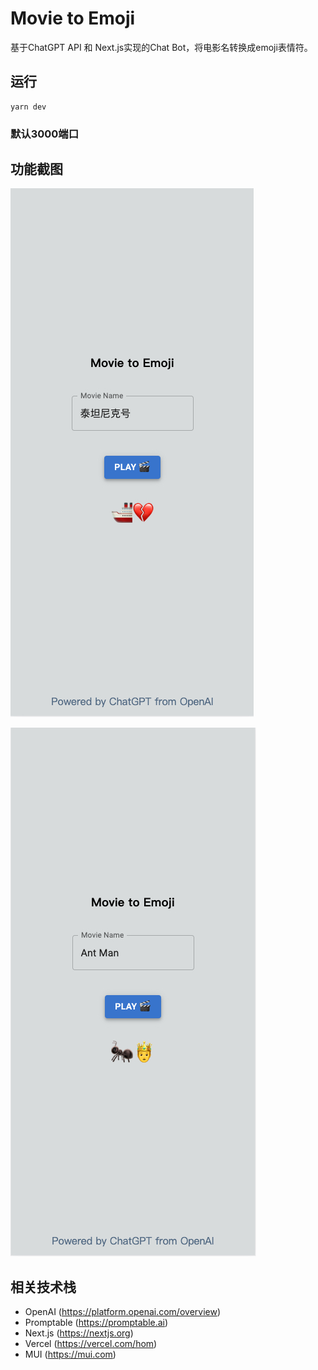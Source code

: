 # Movie to Emoji

基于ChatGPT API 和 Next.js实现的Chat Bot，将电影名转换成emoji表情符。

## 运行

```
yarn dev
```
### 默认3000端口

## 功能截图
![](https://raw.githubusercontent.com/CrisChr/PicCollection/main/feature_2.jpg)

![](https://raw.githubusercontent.com/CrisChr/PicCollection/main/feature_1.jpg)
## 相关技术栈
  - OpenAI (https://platform.openai.com/overview)
  - Promptable (https://promptable.ai)
  - Next.js (https://nextjs.org)
  - Vercel (https://vercel.com/hom)
  - MUI (https://mui.com)